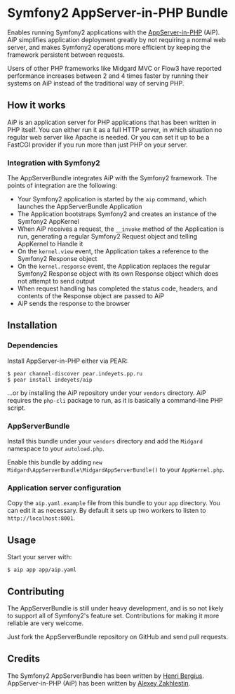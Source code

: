 # Symfony2 AppServer-in-PHP Bundle

Enables running Symfony2 applications with the [AppServer-in-PHP](https://github.com/indeyets/appserver-in-php) (AiP). AiP simplifies application deployment greatly by not requiring a normal web server, and makes Symfony2 operations more efficient by keeping the framework persistent between requests.

Users of other PHP frameworks like Midgard MVC or Flow3 have reported performance increases between 2 and 4 times faster by running their systems on AiP instead of the traditional way of serving PHP.

## How it works

AiP is an application server for PHP applications that has been written in PHP itself. You can either run it as a full HTTP server, in which situation no regular web server like Apache is needed. Or you can set it up to be a FastCGI provider if you run more than just PHP on your server.

### Integration with Symfony2

The AppServerBundle integrates AiP with the Symfony2 framework. The points of integration are the following:

* Your Symfony2 application is started by the `aip` command, which launches the AppServerBundle Application
* The Application bootstraps Symfony2 and creates an instance of the Symfony2 AppKernel
* When AiP receives a request, the `__invoke` method of the Application is run, generating a regular Symfony2 Request object and telling AppKernel to Handle it
* On the `kernel.view` event, the Application takes a reference to the Symfony2 Response object
* On the `kernel.response` event, the Application replaces the regular Symfony2 Response object with its own Response object which does not attempt to send output
* When request handling has completed the status code, headers, and contents of the Response object are passed to AiP
* AiP sends the response to the browser

## Installation

### Dependencies

Install AppServer-in-PHP either via PEAR:

    $ pear channel-discover pear.indeyets.pp.ru
    $ pear install indeyets/aip

...or by installing the AiP repository under your `vendors` directory. AiP requires the `php-cli` package to run, as it is basically a command-line PHP script.

### AppServerBundle

Install this bundle under your `vendors` directory and add the `Midgard` namespace to your `autoload.php`.

Enable this bundle by adding `new Midgard\AppServerBundle\MidgardAppServerBundle()` to your `AppKernel.php`.

### Application server configuration

Copy the `aip.yaml.example` file from this bundle to your `app` directory. You can edit it as necessary. By default it sets up two workers to listen to `http://localhost:8001`.

## Usage

Start your server with:

    $ aip app app/aip.yaml

## Contributing

The AppServerBundle is still under heavy development, and is so not likely to support all of Symfony2's feature set. Contributions for making it more reliable are very welcome.

Just fork the AppServerBundle repository on GitHub and send pull requests.

## Credits

The Symfony2 AppServerBundle has been written by [Henri Bergius](http://bergie.iki.fi/). AppServer-in-PHP (AiP) has been written by [Alexey Zakhlestin](https://github.com/indeyets).
